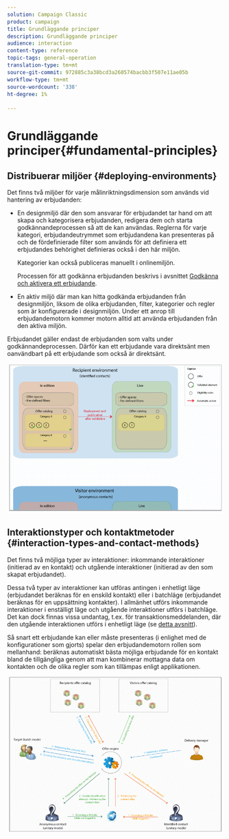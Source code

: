 ```yaml
---
solution: Campaign Classic
product: campaign
title: Grundläggande principer
description: Grundläggande principer
audience: interaction
content-type: reference
topic-tags: general-operation
translation-type: tm+mt
source-git-commit: 972885c3a38bcd3a260574bacbb3f507e11ae05b
workflow-type: tm+mt
source-wordcount: '338'
ht-degree: 1%

---
```



# Grundläggande principer{#fundamental-principles}

## Distribuerar miljöer {#deploying-environments}

Det finns två miljöer för varje målinriktningsdimension som används vid hantering av erbjudanden:

* En designmiljö där den som ansvarar för erbjudandet tar hand om att skapa och kategorisera erbjudanden, redigera dem och starta godkännandeprocessen så att de kan användas. Reglerna för varje kategori, erbjudandeutrymmet som erbjudandena kan presenteras på och de fördefinierade filter som används för att definiera ett erbjudandes behörighet definieras också i den här miljön.

   Kategorier kan också publiceras manuellt i onlinemiljön.

   Processen för att godkänna erbjudanden beskrivs i avsnittet [Godkänna och aktivera ett erbjudande](../../interaction/using/approving-and-activating-an-offer.md).

* En aktiv miljö där man kan hitta godkända erbjudanden från designmiljön, liksom de olika erbjudanden, filter, kategorier och regler som är konfigurerade i designmiljön. Under ett anrop till erbjudandemotorn kommer motorn alltid att använda erbjudanden från den aktiva miljön.

Erbjudandet gäller endast de erbjudanden som valts under godkännandeprocessen. Därför kan ett erbjudande vara direktsänt men oanvändbart på ett erbjudande som också är direktsänt.

![](assets/architecture_interaction1.png)

## Interaktionstyper och kontaktmetoder {#interaction-types-and-contact-methods}

Det finns två möjliga typer av interaktioner: inkommande interaktioner (initierad av en kontakt) och utgående interaktioner (initierad av den som skapat erbjudandet).

Dessa två typer av interaktioner kan utföras antingen i enhetligt läge (erbjudandet beräknas för en enskild kontakt) eller i batchläge (erbjudandet beräknas för en uppsättning kontakter). I allmänhet utförs inkommande interaktioner i enställigt läge och utgående interaktioner utförs i batchläge. Det kan dock finnas vissa undantag, t.ex. för transaktionsmeddelanden, där den utgående interaktionen utförs i enhetligt läge (se [detta avsnitt](../../message-center/using/about-transactional-messaging.md)).

Så snart ett erbjudande kan eller måste presenteras (i enlighet med de konfigurationer som gjorts) spelar den erbjudandemotorn rollen som mellanhand: beräknas automatiskt bästa möjliga erbjudande för en kontakt bland de tillgängliga genom att man kombinerar mottagna data om kontakten och de olika regler som kan tillämpas enligt applikationen.

![](assets/architecture_interaction2.png)

